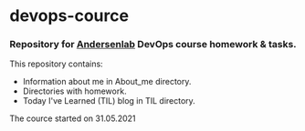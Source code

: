 # devops-cource

### Repository for [Andersenlab](https://www.andersenlab.com/) DevOps course homework &amp; tasks.

This repository contains:

- Information about me in About_me directory.
- Directories with homework.
- Today I've Learned (TIL) blog in TIL directory.

The cource started on 31.05.2021
